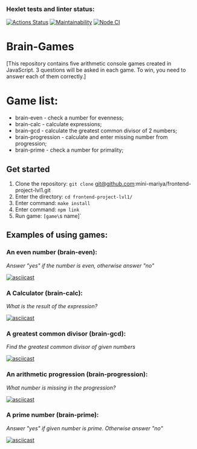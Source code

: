### Hexlet tests and linter status:
[![Actions Status](https://github.com/mini-mariya/frontend-project-lvl1/workflows/hexlet-check/badge.svg)](https://github.com/mini-mariya/frontend-project-lvl1/actions)
[![Maintainability](https://api.codeclimate.com/v1/badges/a99a88d28ad37a79dbf6/maintainability)](https://codeclimate.com/github/mini-mariya/frontend-project-lvl1/maintainability)
[![Node CI](https://github.com/mini-mariya/frontend-project-lvl1/actions/workflows/nodejs.yml/badge.svg?event=push)](https://github.com/mini-mariya/backend-project-lvl1/actions/workflows/nodejs.yml)

# Brain-Games

[This repository contains five arithmetic console games created in JavaScript.
3 questions will be asked in each game. To win, you need to answer each of them correctly.]

# Game list:

- brain-even - check a number for evenness;
- brain-calc - calculate expressions;
- brain-gcd - calculate the greatest common divisor of 2 numbers;
- brain-progression - calculate and enter missing number from progression;
- brain-prime - check a number for primality;

## Get started

1. Clone the repository: `git clone` git@github.com:mini-mariya/frontend-project-lvl1.git 
2. Enter the directory: `cd frontend-project-lvl1/`
3. Enter command: `make install`
4. Enter command: `npm link`
5. Run game: `[game\`s name]`

## Examples of using games:

### An even number (brain-even):
*Answer "yes" if the number is even, otherwise answer "no"*

[![asciicast](https://asciinema.org/a/knmVEUrEeE294tibzGvF3BBmL.svg)](https://asciinema.org/a/knmVEUrEeE294tibzGvF3BBmL)

### A Calculator (brain-calc):
*What is the result of the expression?*

[![asciicast](https://asciinema.org/a/sn7SjGroGDaDHmNAADmD8sCIe.svg)](https://asciinema.org/a/sn7SjGroGDaDHmNAADmD8sCIe)

### A greatest common divisor (brain-gcd):
*Find the greatest common divisor of given numbers*

[![asciicast](https://asciinema.org/a/WjF2puCrdFwPOPB59jUBFs1sT.svg)](https://asciinema.org/a/WjF2puCrdFwPOPB59jUBFs1sT)

### An arithmetic progression (brain-progression):
*What number is missing in the progression?*

[![asciicast](https://asciinema.org/a/FhxkubSHACy4lWPUly05NL3FK.svg)](https://asciinema.org/a/FhxkubSHACy4lWPUly05NL3FK)

### A prime number (brain-prime):
*Answer "yes" if given number is prime. Otherwise answer "no"*

[![asciicast](https://asciinema.org/a/knp5mizZG0MizGIMMFGssUyGI.svg)](https://asciinema.org/a/knp5mizZG0MizGIMMFGssUyGI)

